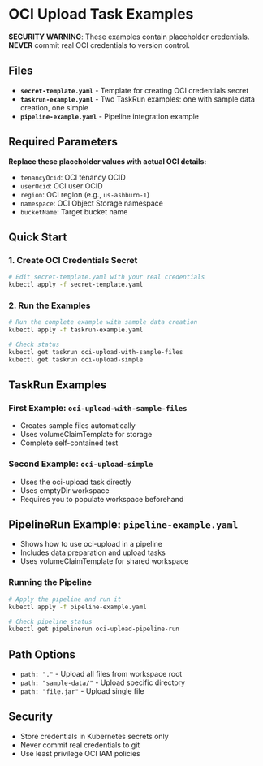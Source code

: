 # OCI Upload Task Examples

**SECURITY WARNING**: These examples contain placeholder credentials. **NEVER** commit real OCI credentials to version control.

## Files

- **`secret-template.yaml`** - Template for creating OCI credentials secret
- **`taskrun-example.yaml`** - Two TaskRun examples: one with sample data creation, one simple
- **`pipeline-example.yaml`** - Pipeline integration example

## Required Parameters

**Replace these placeholder values with actual OCI details:**

- `tenancyOcid`: OCI tenancy OCID
- `userOcid`: OCI user OCID  
- `region`: OCI region (e.g., `us-ashburn-1`)
- `namespace`: OCI Object Storage namespace
- `bucketName`: Target bucket name

## Quick Start

### 1. Create OCI Credentials Secret

```bash
# Edit secret-template.yaml with your real credentials
kubectl apply -f secret-template.yaml
```

### 2. Run the Examples

```bash
# Run the complete example with sample data creation
kubectl apply -f taskrun-example.yaml

# Check status
kubectl get taskrun oci-upload-with-sample-files
kubectl get taskrun oci-upload-simple
```

## TaskRun Examples

### First Example: `oci-upload-with-sample-files`
- Creates sample files automatically
- Uses volumeClaimTemplate for storage
- Complete self-contained test

### Second Example: `oci-upload-simple`
- Uses the oci-upload task directly
- Uses emptyDir workspace
- Requires you to populate workspace beforehand

## PipelineRun Example: `pipeline-example.yaml`
- Shows how to use oci-upload in a pipeline
- Includes data preparation and upload tasks
- Uses volumeClaimTemplate for shared workspace

### Running the Pipeline

```bash
# Apply the pipeline and run it
kubectl apply -f pipeline-example.yaml

# Check pipeline status
kubectl get pipelinerun oci-upload-pipeline-run
```

## Path Options

- `path: "."` - Upload all files from workspace root
- `path: "sample-data/"` - Upload specific directory
- `path: "file.jar"` - Upload single file

## Security

- Store credentials in Kubernetes secrets only
- Never commit real credentials to git
- Use least privilege OCI IAM policies
